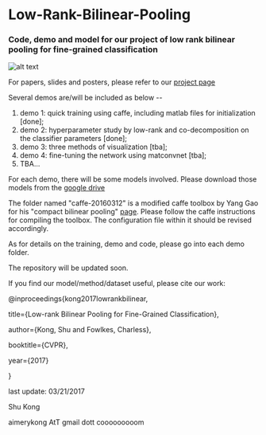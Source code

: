 # Low-Rank-Bilinear-Pooling
### Code, demo and model for our project of low rank bilinear pooling for fine-grained classification

![alt text](http://www.ics.uci.edu/~skong2/img/focusHighlight_3vis.png "visualization")



For papers, slides and posters, please refer to our [project page](http://www.ics.uci.edu/~skong2/lr_bilinear.html "LRBP")

Several demos are/will be included as below -- 

1. demo 1: quick training using caffe, including matlab files for initialization [done];
2. demo 2: hyperparameter study by low-rank and co-decomposition on the classifier parameters [done];
3. demo 3: three methods of visualization [tba];
4. demo 4: fine-tuning the network using matconvnet [tba];
5. TBA...

For each demo, there will be some models involved. Please download those models from the [google drive](https://drive.google.com/open?id=0BxeylfSgpk1MOWt3U1U4WWdmSkk)


The folder named "caffe-20160312" is a modified caffe toolbox by Yang Gao for his "compact bilinear pooling" [page](https://github.com/gy20073/compact_bilinear_pooling). 
Please follow the caffe instructions for compiling the toolbox. The configuration file within it should be revised accordingly. 

As for details on the training, demo and code, please go into each demo folder.

The repository will be updated soon.

If you find our model/method/dataset useful, please cite our work:

@inproceedings{kong2017lowrankbilinear,

  title={Low-rank Bilinear Pooling for Fine-Grained Classification},
  
  author={Kong, Shu and Fowlkes, Charless},
  
  booktitle={CVPR},
  
  year={2017}
  
}




last update: 03/21/2017

Shu Kong

aimerykong AtT gmail dott cooooooooom
